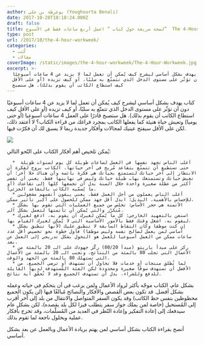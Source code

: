 ```yaml
---
author: يوغرطة بن علي (Youghourta Benali)
date: 2017-10-28T18:18:24.000Z
draft: false
title: لمحة سريعة حول كتاب “ اعمل أربع ساعات فقط في الأسبوع”  The 4-Hour Workweek
type: post
url: /2017/10/the-4-hour-workweek/
categories:
  - كُتب
  - مقالات
coverImage: /static/images/the-4-hour-workweek/The-4-Hour-Workweek.jpg
excerpt: >-
  كتاب يهدف بشكل أساسي ليشرح كيف يُمكن أن تعمل لما لا يزيد عن 4 ساعات أسبوعيًا
  دون أن تؤثّر على مستوى الدخل الذي تتمتّع به سلبًا، أو كيف تزيده (أو على الأقل
  كيف استطاع الكاتب أن يقوم بذلك). هل ستصبح
---
```

كتاب يهدف بشكل أساسي ليشرح كيف يُمكن أن تعمل لما لا يزيد عن 4 ساعات أسبوعيًا دون أن تؤثّر على مستوى الدخل الذي تتمتّع به سلبًا، أو كيف تزيده (أو على الأقل كيف استطاع الكاتب أن يقوم بذلك). هل ستصبح قادرًا على العمل 4 ساعات أسبوعيا (أو حتى يوميا) وتعيش حياة هنيئة كما يفعلها الكاتب بمجرد فراغك من قراءة الكتاب؟ لا أعتقد ذلك، لكن على الأقل سيفتح عينيك لمجالات وأفكار جديدة ربما لا يسبق لك أن فكرّت فيها.

![](/static/images/the-4-hour-workweek/The-4-Hour-Workweek.jpg)

يُمكن تلخيص أهم أفكار الكتاب على النّحو التالي:

~~~
  *  أغلب الناس تجهد نفسها في العمل لساعات طويلة كل يوم لسنوات طويلة حتى تستطيع أن تتمتّع بتقاعد مُريح في آخر حياتها. الكاتب يروج لفكرة أن الانتظار إلى آخر حياتك لتستمتع بحياتك هي فكرة بائسة وأن هناك حلا آخر: أن تعيش حياتك وتستمتعك بها… طيلة حياتك وليس في نهايتها فقط. يعني أن تقضي أكثر من عطلة صغيرة واحدة خلال السنة بدل أن تجمعها كلها إلى تقاعدك (أو ما يُسمّيه الكاتب بالتقاعد الجزئي).
  * أغلب الناس يعملون من أجل العمل فقط. يعني يبقون أنفسهم مشغولين للإحساس بالأهمية. البديل: ابذل أقل جهد ممكن للحصول على أكبر تأثير ممكن.
  * الأتمتة هي حجر الأساس: تخلص من جميع العمليات التي تقوم بها بشكل مُتكرّر والتي يُمكن أن تأتمتها لتعمل بشكل آلي.
  * استعن بالتعهيد الخارجي: كل ما يُمكن لغيرك أن يقوم به، ادفع لغيرك ليقوم به. اشغل وقتك فقط بالأمور الأساسية التي لا يُمكن لغيرك القيام بها.
  * إن كنت موظفا وكان النقاط السابقة لا تنطبق عليك (لأنها تنطبق بشكل أساسي لمن يعمل لصالح نفسه وليس موظفا) فأول خطوة نحو تخصيص أقل عدد ساعات ممكن من العمل أسبوعيا للعمل هو التحول بشكل تدريجي إلى العمل عن بعد.
  * ركز على مبدأ باريتو (مبدأ 80/20) ركّز جهودك على الـ 20 بالمئة من الأعمال التي تجلب 80 بالمئة من النتائج، وتجنب الـ 20 بالمئة من الأعمال التي تستهلك 80 بالمئة من الجهد والوقت.
  * لما تُطلق منتجات أو خدمات فلا تحاول أن تستهدف أو ترضي الجميع. من الأفضل أن تستهدف سوقًا صغيرة ومحدودة لكن الفئة المُستهدفة لديها القابلة للدفع وللشراء، بدل أن تستهدف الجميع وقد لا تُحقّق أية نتائج.
~~~

بشكل عام، الكتاب موجّه بأكثر لرواد الأعمال ولمن يرغب في أن يتحكم في حياته وعمله بشكل أفضل. قد تكون بعض القصص والأفكار والنصائح مُبالغًا فيها (لن يكون الجميع محظوظين بنفس حظ الكاتب) وقد يكون السفر المتواصل والانتقال من بلد إلى آخر أقرب إلى المُستحيل (خاصة لمن يملك جواز سفر يتطلب فيزا لكل بلد يقصده)، لكن بشكل عام سيدفعك إلى إعادة التفكير وإعادة النّظر في العديد من المُسلّمات، وقد تخرج بأفكار عملية وبحلول ناجعة لما تقوم بذلك.

أنصح بقراءة الكتاب بشكل أساسي لمن يهتم بريادة الأعمال وبالعمل عن بعد بشكل أساسي.
